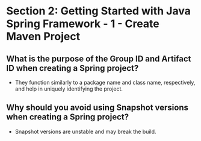 # Section 2: Getting Started with Java Spring Framework - 1 - Create Maven Project

## What is the purpose of the Group ID and Artifact ID when creating a Spring project?
- They function similarly to a package name and class name, respectively, and help in uniquely identifying the project.

## Why should you avoid using Snapshot versions when creating a Spring project?
- Snapshot versions are unstable and may break the build.


